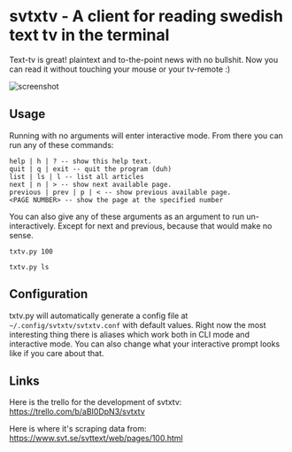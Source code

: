 # svtxtv - A client for reading swedish text tv in the terminal

Text-tv is great! plaintext and to-the-point news with no bullshit.
Now you can read it without touching your mouse or your tv-remote :)

![screenshot](https://raw.githubusercontent.com/voidcase/svtxtv/master/svtxtv_screenshot.png)

## Usage

Running with no arguments will enter interactive mode.
From there you can run any of these commands:

	help | h | ? -- show this help text.
	quit | q | exit -- quit the program (duh)
	list | ls | l -- list all articles
	next | n | > -- show next available page.
	previous | prev | p | < -- show previous available page.
	<PAGE NUMBER> -- show the page at the specified number

You can also give any of these arguments as an argument to run un-interactively. Except for next and previous, because that would make no sense.

	txtv.py 100

	txtv.py ls

## Configuration

txtv.py will automatically generate a config file at `~/.config/svtxtv/svtxtv.conf` with default values.
Right now the most interesting thing there is aliases which work both in CLI mode and interactive mode. You can also change what your interactive prompt looks like if you care about that.

## Links

Here is the trello for the development of svtxtv: https://trello.com/b/aBI0DpN3/svtxtv

Here is where it's scraping data from: https://www.svt.se/svttext/web/pages/100.html
